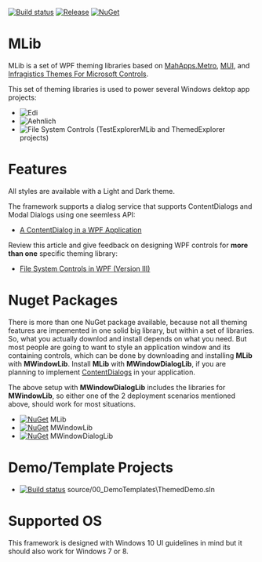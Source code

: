 [![Build status](https://ci.appveyor.com/api/projects/status/mhg80nk8ywbk9dat?svg=true)](https://ci.appveyor.com/project/Dirkster99/mlib)
[![Release](https://img.shields.io/github/release/Dirkster99/MLib.svg)](https://github.com/Dirkster99/MLib/releases/latest)
[![NuGet](https://img.shields.io/nuget/dt/Dirkster.MLib.svg)](http://nuget.org/packages/Dirkster.MLib)

# MLib
MLib is a set of WPF theming libraries based on <a href="https://github.com/MahApps/MahApps.Metro">MahApps.Metro</a>,
<a href="https://github.com/firstfloorsoftware/mui/">MUI</a>,
and <a href="https://github.com/Infragistics/InfragisticsThemesForMicrosoftControls">Infragistics Themes For Microsoft Controls</a>.

This set of theming libraries is used to power several Windows dektop app projects:
- ![Edi](https://github.com/Dirkster99/Edi)
- ![Aehnlich](https://github.com/Dirkster99/Aehnlich)
- ![File System Controls](https://github.com/Dirkster99/fsc/wiki/FSC-Themeable-Explorer-(Clone)) (TestExplorerMLib and ThemedExplorer projects)

# Features

All styles are available with a Light and Dark theme.

The framework supports a dialog service that supports ContentDialogs and Modal Dialogs using one seemless API:
- <a href="https://www.codeproject.com/Articles/1170500/A-ContentDialog-in-a-WPF-Desktop-Application">A ContentDialog in a WPF Application</a>

Review this article and give feedback on designing WPF controls for <b>more than one</b> specific theming library:
- <a href="File System Controls in WPF (Version III)">File System Controls in WPF (Version III)</a>


# Nuget Packages

There is more than one NuGet package available, because not all theming features are impemented in one solid big library, but within a set of libraries. So, what you actually downlod and install depends on what you need. But most people are going to want to style an application window and its containing controls, which can be done by downloading and installing **MLib** with **MWindowLib**. Install **MLib** with **MWindowDialogLib**, if you are planning to implement <a href="https://www.codeproject.com/Articles/1170500/A-ContentDialog-in-a-WPF-Desktop-Application">ContentDialogs</a> in your application.

The above setup with **MWindowDialogLib** includes the libraries for **MWindowLib**, so either one of the 2 deployment scenarios mentioned above, should work for most situations.

- [![NuGet](https://img.shields.io/nuget/dt/Dirkster.MLib.svg)](http://nuget.org/packages/Dirkster.MLib) MLib
- [![NuGet](https://img.shields.io/nuget/dt/Dirkster.MWindowLib.svg)](http://nuget.org/packages/Dirkster.MWindowLib) MWindowLib
- [![NuGet](https://img.shields.io/nuget/dt/Dirkster.MWindowDialogLib.svg)](http://nuget.org/packages/Dirkster.MWindowDialogLib) MWindowDialogLib

# Demo/Template Projects
- [![Build status](https://ci.appveyor.com/api/projects/status/4bjtkyk7eqlor0su?svg=true)](https://ci.appveyor.com/project/Dirkster99/mlib-hq656) source/00_DemoTemplates\ThemedDemo.sln

# Supported OS

This framework is designed with Windows 10 UI guidelines in mind but it should also work for Windows 7 or 8.
